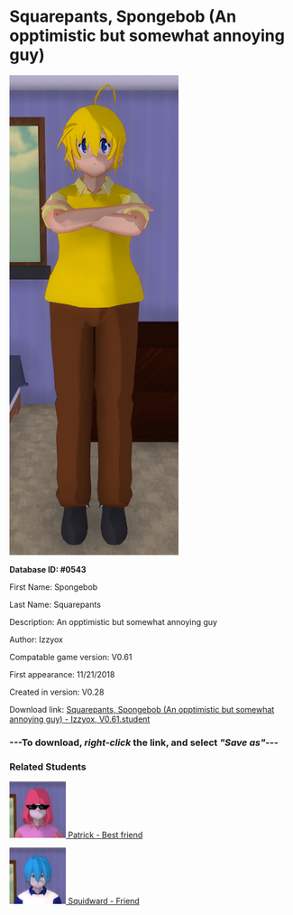 # Squarepants, Spongebob (An opptimistic but somewhat annoying guy)

<img src="../../Files/Images/Squarepants, Spongebob (An opptimistic but somewhat annoying guy).png" title="Squarepants, Spongebob (An opptimistic but somewhat annoying guy) - Izzyox, V0.61">

**Database ID: #0543**

First Name: Spongebob

Last Name: Squarepants

Description: An opptimistic but somewhat annoying guy

Author: Izzyox

Compatable game version: V0.61

First appearance: 11/21/2018

Created in version: V0.28

Download link: <a href="https://raw.githubusercontent.com/Arbiter1223/Daigaku-Gurashi-Custom-Students/master/Files/Student%20Files/Squarepants%2C%20Spongebob%20(An%20opptimistic%20but%20somewhat%20annoying%20guy)%20-%20Izzyox%2C%20V0.61.student">Squarepants, Spongebob (An opptimistic but somewhat annoying guy) - Izzyox, V0.61.student</a>

### ---**To download, _right-click_ the link, and select _"Save as"_**---

### Related Students

<a href="Star, Patrick (Spongebob's idiotic best friend).md"><img src="../../Files/Thumbs/Star, Patrick (Spongebob's idiotic best friend).png" height="100" width="100" title="Star, Patrick (Spongebob's idiotic best friend) - Izzyox, V0.61"></a><a href="Star, Patrick (Spongebob's idiotic best friend).md"> Patrick - Best friend</a>

<a href="Tentacles, Squidward (A rather mean restaurant cashier).md"><img src="../../Files/Thumbs/Tentacles, Squidward (A rather mean restaurant cashier).png" height="100" width="100" title="Tentacles, Squidward (A rather mean restaurant cashier) - Izzyox, V0.61"></a><a href="Tentacles, Squidward (A rather mean restaurant cashier).md"> Squidward - Friend</a>

